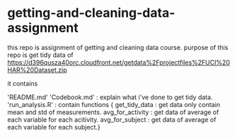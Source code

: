 # getting-and-cleaning-data-assignment

this repo is assignment of getting and cleaning data course.
purpose of this repo is get tidy data of https://d396qusza40orc.cloudfront.net/getdata%2Fprojectfiles%2FUCI%20HAR%20Dataset.zip

it contains

'README.md' 
'Codebook.md' : explain what i've done to get tidy data.
'run_analysis.R' : contain functions { get_tidy_data : get data only contain mean and std of measurements.
                                       avg_for_activity : get data of average of each variable for each acitivity.
                                       avg_for_subject : get data of average of each variable for each subject.}
                                      
